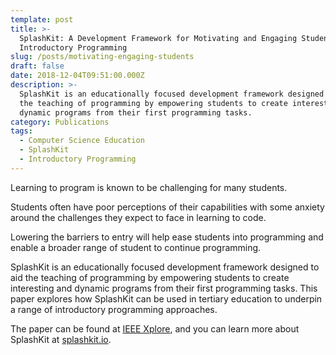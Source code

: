 ```yaml
---
template: post
title: >-
  SplashKit: A Development Framework for Motivating and Engaging Students in
  Introductory Programming
slug: /posts/motivating-engaging-students
draft: false
date: 2018-12-04T09:51:00.000Z
description: >-
  SplashKit is an educationally focused development framework designed to aid
  the teaching of programming by empowering students to create interesting and
  dynamic programs from their first programming tasks.
category: Publications
tags:
  - Computer Science Education
  - SplashKit
  - Introductory Programming
---
```

Learning to program is known to be challenging for many students.

Students often have poor perceptions of their capabilities with some anxiety around the challenges they expect to face in learning to code.

Lowering the barriers to entry will help ease students into programming and enable a broader range of student to continue programming.

SplashKit is an educationally focused development framework designed to aid the teaching of programming by empowering students to create interesting and dynamic programs from their first programming tasks. This paper explores how SplashKit can be used in tertiary education to underpin a range of introductory programming approaches.

The paper can be found at [IEEE Xplore](https://ieeexplore.ieee.org/abstract/document/8615203), and you can learn more about SplashKit at [splashkit.io](www.splashkit.io).
